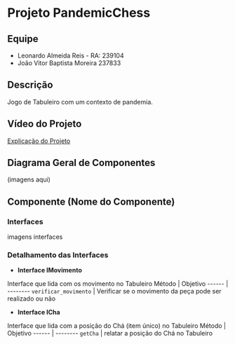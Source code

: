 # Projeto PandemicChess
## Equipe
* Leonardo Almeida Reis - RA: 239104
* João Vitor Baptista Moreira 237833

## Descrição
Jogo de Tabuleiro com um contexto de pandemia.

## Vídeo do Projeto
[Explicação do Projeto](youtube.com)

## Diagrama Geral de Componentes
(imagens aqui)

## Componente (Nome do Componente)
### Interfaces
imagens interfaces

### Detalhamento das Interfaces
* **Interface IMovimento**

Interface que lida com os movimento no Tabuleiro
Método | Objetivo
------ | --------
`verificar_movimento` | Verificar se o movimento da peça pode ser realizado ou não

* **Interface ICha**

Interface que lida com a posição do Chá (item único) no Tabuleiro
Método | Objetivo
------ | --------
`getCha` | relatar a posição do Chá no Tabuleiro
